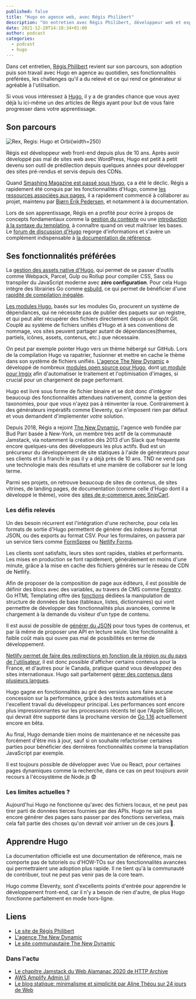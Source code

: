 ```yaml
---
published: false
title: "Hugo en agence web, avec Régis Philibert"
description: "Un entretien avec Régis Philibert, développeur web et expert du générateur de site statique Hugo."
date: 2021-12-20T14:18:34+01:00
author: podcast
categories:
  - podcast
  - hugo
---
```

Dans cet entretien, [Régis Philibert](https://twitter.com/regisphilibert) revient sur son parcours, son adoption puis son travail avec Hugo en agence au quotidien, ses fonctionnalités préférées, les challenges qu'il a du relevé et ce qui rend ce
générateur si agréable à l'utilisation.

Si vous vous intéressez à [Hugo](/categories/hugo/), il y a de grandes chance que vous ayez déjà lu ici-même un des articles de Régis ayant pour but de vous faire progresser dans votre apprentissage.

<!--
{{< player number=3 >}}
<div>
  {{< podcast/apple url="https://podcasts.apple.com/fr/podcast/" >}}&nbsp;
  {{< podcast/google url="https://podcasts.google.com/feed/" >}}&nbsp;
  {{< podcast/spotify url="https://open.spotify.com/episode/" >}}
</div>
-->

## Son parcours

![Rex, Regis: Hugo et Orbi](/images/regis-philibert.png "Régis Philibert"){width=250}

Régis est développeur web front-end depuis plus de 10 ans. Après avoir développé pas mal de sites web avec WordPress, Hugo est petit à petit devenu son outil de prédilection depuis quelques années pour développer des sites pré-rendus et servis depuis des CDNs.

Quand [Smashing Magazine est passé sous Hugo](page:post/smashing-mag-va-dix-fois-plus-vite), ça a été le déclic. Régis a rapidement été conquis par les fonctionnalités d'Hugo, comme [les ressources associées aux pages](https://regisphilibert.com/blog/2018/01/hugo-page-resources-and-how-to-use-them/), il a rapidement commencé à collaborer au projet, maintenu par [Bjørn Erik Pedersen](page:post/interview-hugo-lead-developer), et notamment à la documentation.

Lors de son apprentissage, Régis en a profité pour écrire à propos de concepts fondamentaux comme la [gestion du contexte](page:hugo-le-point-sur-le-contexte) ou une [introduction à la syntaxe du templating](page:post/de-wordpress-a-hugo-un-nouvel-etat-d-esprit), à connaître quand on veut maîtriser les bases. Le [forum de discussion d'Hugo](https://discourse.gohugo.io/) regorge d'informations et s'avère un complément indispensable à [la documentation de référence](https://gohugo.io/documentation/).

## Ses fonctionnalités préférées

La [gestion des assets native d'Hugo](page:post/hugo-asset-pipeline), qui permet de se passer d'outils comme Webpack, Parcel, Gulp ou Rollup pour compiler CSS, Sass ou transpiler du JavaScript moderne avec **zéro configuration**. Pour cela Hugo intègre des librairies Go comme [esbuild](https://esbuild.github.io/), ce qui permet de bénéficier d'une [rapidité de compilation inégalée](page:post/comparatif-performance-generateurs-de-site-statique).

[Les modules Hugo](page:post/tout-savoir-sur-les-modules-hugo), basés sur les modules Go,  procurent un système de dépendances, qui ne nécessite pas de publier des paquets sur un registre, et qui peut aller récupérer des fichiers directement depuis un dépôt Git. Couplé au système de fichiers unifiés d'Hugo et à ses conventions de nommage, vos sites peuvent partager autant de dépendances(themes, partiels, icônes, assets, contenus, etc.) que nécessaire.

On peut par exemple pointer Hugo vers un thème hébergé sur GitHub. Lors de la compilation Hugo va rapatrier, fusionner et mettre en cache le thème dans son système de fichiers unifiés. [L'agence The New Dynamic](https://www.thenewdynamic.com/) a développé de nombreux [modules open source pour Hugo](https://www.thenewdynamic.com/open-source/), dont [un module pour Imgix](https://www.thenewdynamic.com/article/hugo-module-imgix/) afin d'automatiser le traitement et l'optimisation d'images, si crucial pour un chargement de page performant.

Hugo est livré sous forme de fichier binaire et se doit donc d'intègrer beaucoup des fonctionnalités attendues nativement, comme la gestion des taxonomies, pour que vous n'ayez pas à réinventer la roue. Contrairement à des générateurs impératifs comme Eleventy, qui n'imposent rien par défaut et vous demandent d'implementer *votre* solution.

Depuis 2018, Régis a rejoint [The New Dynamic](https://www.thenewdynamic.com/), l'agence web fondée par Bud Parr basée à New-York, un membre très actif de la communauté Jamstack, via notamment la création dès 2013 d'un Slack que fréquente encore quelques-uns des développeurs les plus actifs. Bud est un précurseur du développement de site statiques à l'aide de générateurs pour ses clients et il a franchi le pas il y a déjà près de 10 ans. TND ne vend pas une technologie mais des résultats et une manière de collaborer sur le long terme.

Parmi ses projets, on retrouve beaucoup de sites de contenus, de sites vitrines, de landing pages, de documentation (comme celle d'Hugo dont il a développé le thème), voire des [sites de e-commerce avec SnipCart](page:post/un-site-ecommerce-statique-avec-hugo).

### Les défis relevés

Un des besoin récurrent est l'intégration d'une recherche, pour cela les formats de sortie d'Hugo permettent de générer des indexes au format JSON, ou des exports au format CSV. Pour les formulaires, on passera par un service tiers comme [FormSpree](https://formspree.io/) ou [Netlify Forms](https://www.netlify.com/products/forms/).

Les clients sont satisfaits, leurs sites sont rapides, stables et performants. Les mises en production se font rapidement, généralement en moins d'une minute, grâce à la mise en cache des fichiers générés sur le réseau de CDN de Netlify.

Afin de proposer de la composition de page aux éditeurs, il est possible de définir des blocs avec des variables, au travers de CMS comme [Forestry](https://www.forestry.io/docs/settings/fields/blocks/). Go HTML Templating offre des [fonctions](https://gohugo.io/functions/) dédiées la manipulation de structure de données de base (tableaux, listes, dictionnaires) qui vont permettre de développer des fonctionnalités plus avancées, comme le chargement à la demande du visiteur d'un type de contenu.

Il est aussi de possible de [générer du JSON](https://forestry.io/blog/build-a-json-api-with-hugo/) pour tous types de contenus, et par là même de proposer une API en lecture seule. Une fonctionnalité à faible coût mais qui ouvre pas mal de possibilités en terme de développement.

[Netlify permet de faire des redirections en fonction de la région ou du pays de l'utilisateur](https://www.netlify.com/blog/2020/10/30/easy-localization-with-netlify-redirects-and-rewrites/), il est donc possible d'afficher certains contenus pour la France, et d'autres pour le Canada, pratique quand vous développez des sites internationaux. Hugo sait parfaitement [gérer des contenus dans plusieurs langues](page:post/contenu-multilingue-avec-hugo).

Hugo gagne en fonctionnalités au gré des versions sans faire aucune concession sur la performance, grâce à des tests automatisés et à l'excellent travail du développeur principal. Les performances sont encore plus impressionnantes sur les processeurs récents tel que l'Apple Sillicon, qui devrait être supporté dans la prochaine version de [Go 1.16](https://tip.golang.org/doc/go1.16) actuellement encore en bêta.

Au final, Hugo demande bien moins de maintenance et ne nécessite pas forcément d'être mis à jour, sauf si on souhaite refactoriser certaines parties pour bénéficier des dernières fonctionnalités comme la transpilation JavaScript par exemple.

Il est toujours possible de développer avec Vue ou React, pour certaines pages dynamiques comme la recherche, dans ce cas on peut toujours avoir recours à l'écosystème de Node.js 😨

### Les limites actuelles ?

Aujourd'hui Hugo ne fonctionne qu'avec des fichiers locaux, et ne peut pas tirer parti de données tierces fournies par des APIs. Hugo ne sait pas encore générer des pages sans passer par des fonctions serverless, mais cela fait partie des choses qu'on devrait voir arriver un de ces jours 🤞.

## Apprendre Hugo

La documentation officielle est une documentation de référence, mais ne comporte pas de tutoriels ou d'HOW-TOs sur des fonctionnalités avancées qui permettraient une adoption plus rapide. Il ne tient qu'à la communauté de contribuer, tout ne peut pas venir pas de la core team.

Hugo comme Eleventy, sont d'excellents points d'entrée pour apprendre le développement front-end, car il n'y a besoin de rien d'autre, de plus Hugo fonctionne parfaitement en mode hors-ligne.

## Liens

- [Le site de Régis Philibert](https://regisphilibert.com/)
- [L'agence The New Dynamic](https://www.thenewdynamic.com/)
- [Le site communautaire The New Dynamic](https://www.tnd.dev/)

### Dans l'actu

- [Le chapitre Jamstack du Web Alamanac 2020 de HTTP Archive](https://almanac.httparchive.org/en/2020/jamstack)
- [AWS Amplify Admin UI](https://aws.amazon.com/fr/blogs/aws/aws-amplify-admin-ui-helps-you-develop-app-backends-no-cloud-experience-required/)
- [Le blog statique: minimalisme et simplicité par Aline Théou sur 24 jours de Web](https://www.24joursdeweb.fr/2020/blog-statique-minimalisme-et-simplicite/)
